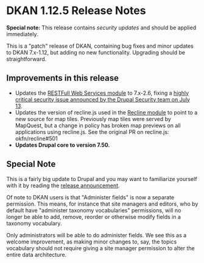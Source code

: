 # DKAN 1.12.5 Release Notes

**Special note:** This release contains *security updates* and should be applied immediately.

This is a "patch" release of DKAN, containing bug fixes and minor updates to DKAN 7.x-1.12, but adding no new functionality. Upgrading should be straightforward.

## Improvements in this release
- Updates the [RESTFull Web Services module](https://www.drupal.org/project/restws) to 7.x-2.6, fixing a [highly critical security issue announced by the Drupal Security team on July 13](https://www.drupal.org/node/2765567).
- Updates the version of recline.js used in the [Recline module](https://github.com/GetDKAN/recline) to point to a new source for map tiles. Previously map tiles were served by MapQuest, but a change in policy has broken map previews on all applications using recline.js. See the original PR on recline.js: okfn/recline#501
- **Updates Drupal core to version 7.50.**

## Special Note
This is a fairly big update to Drupal and you may want to familiarize yourself with it by reading the [release announcement](https://www.drupal.org/blog/drupal-7-50).

Of note to DKAN users is that "Administer fields" is now a separate permission. This means, for instance that site managers and editors, who by default have "administer taxonomy vocabularies" permissions, will no longer be able to add, remove, reorder or otherwise modify fields in a taxonomy vocabulary.

Only administrators will be able to do administer fields. We see this as a welcome improvement, as making minor changes to, say, the topics vocabulary should not require giving a site manager permission to alter the entire data architecture.
